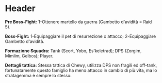 <!-- TITLE: Tattica E: Findle -->
<!-- SUBTITLE: La pagina dedicata al boss di Z8F7 -->

# Header
**Pre Boss-Fight:**
1-Ottenere martello da guerra (Gambetto d'avidità = Raid 5).

**Boss-Fight:**
1-Equipaggiare il pet di resurrezione o attacco;
2-Equipaggiare Gambetto d'avidità.

**Formazione Squadra:**
Tank (Scort, Yobo, Es'keletrad);
DPS (Zorgim, Mimlim, Gelbos);
Player.

**Dettagli tattica:**
Stessa tattica di Chewy, utilizza DPS non fragili ed off-tank, fortunatamente questo famiglio ha meno attacco in cambio di più vita, ma lo stratagemma è sempre lo stesso.